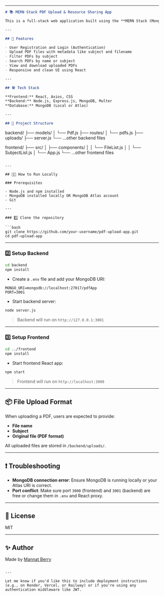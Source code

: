 
---

```markdown
# 📚 MERN Stack PDF Upload & Resource Sharing App

This is a full-stack web application built using the **MERN Stack (MongoDB, Express.js, React, Node.js)** that allows users to upload, view, filter, and download PDF files based on subjects.

---

## 🚀 Features

- User Registration and Login (Authentication)
- Upload PDF files with metadata like subject and filename
- Filter PDFs by subject
- Search PDFs by name or subject
- View and download uploaded PDFs
- Responsive and clean UI using React

---

## 🛠️ Tech Stack

**Frontend:** React, Axios, CSS  
**Backend:** Node.js, Express.js, MongoDB, Multer  
**Database:** MongoDB (Local or Atlas)

---

## 📁 Project Structure

```

backend/
├── models/
│   └── Pdf.js
├── routes/
│   └── pdfs.js
├── uploads/
├── server.js
└── ...other backend files

frontend/
├── src/
│   ├── components/
│   │   └── FileList.js
│   │   └── SubjectList.js
│   └── App.js
└── ...other frontend files

````

---

## 🧑‍💻 How to Run Locally

### Prerequisites

- Node.js and npm installed
- MongoDB installed locally OR MongoDB Atlas account
- Git

---

### 1️⃣ Clone the repository

```bash
git clone https://github.com/your-username/pdf-upload-app.git
cd pdf-upload-app
````

---

### 2️⃣ Setup Backend

```bash
cd backend
npm install
```

* Create a `.env` file and add your MongoDB URI:

```env
MONGO_URI=mongodb://localhost:27017/pdfApp
PORT=3001
```

* Start backend server:

```bash
node server.js
```

> Backend will run on `http://127.0.0.1:3001`

---

### 3️⃣ Setup Frontend

```bash
cd ../frontend
npm install
```

* Start frontend React app:

```bash
npm start
```

> Frontend will run on `http://localhost:3000`

---

## 📦 File Upload Format

When uploading a PDF, users are expected to provide:

* **File name**
* **Subject**
* **Original file (PDF format)**

All uploaded files are stored in `/backend/uploads/`.

---

## ❗ Troubleshooting

* **MongoDB connection error**: Ensure MongoDB is running locally or your Atlas URI is correct.
* **Port conflict**: Make sure port `3000` (frontend) and `3001` (backend) are free or change them in `.env` and React proxy.

---

## 📄 License

MIT

---

## ✨ Author

Made by [Mannat Berry](https://github.com/vie-nyx)

```

---

Let me know if you'd like this to include deployment instructions (e.g., on Render, Vercel, or Railway) or if you're using any authentication middleware like JWT.
```
